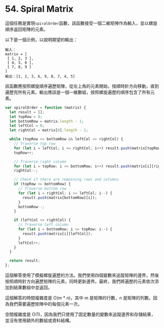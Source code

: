 # 54. Spiral Matrix

這個任務是實現`spiralOrder`函數，該函數接受一個二維矩陣作為輸入，並以螺旋順序返回矩陣的元素。

以下是一個示例，以說明期望的輸出：

```
輸入：
matrix = [
 [ 1, 2, 3 ],
 [ 4, 5, 6 ],
 [ 7, 8, 9 ]
]
輸出：[1, 2, 3, 6, 9, 8, 7, 4, 5]
```

該函數應按照螺旋順序遍歷矩陣，從左上角的元素開始，按順時針方向移動，直到遍歷完所有元素。輸出應該是一個一維數組，按照螺旋遍歷的順序包含了所有元素。

```javascript
var spiralOrder = function (matrix) {
  let result = [];
  let topRow = 0;
  let bottomRow = matrix.length - 1;
  let leftCol = 0;
  let rightCol = matrix[0].length - 1;

  while (topRow <= bottomRow && leftCol <= rightCol) {
    // Traverse top row
    for (let i = leftCol; i <= rightCol; i++) result.push(matrix[topRow][i]);
    topRow++;

    // Traverse right column
    for (let i = topRow; i <= bottomRow; i++) result.push(matrix[i][rightCol]);
    rightCol--;

    // Check if there are remaining rows and columns
    if (topRow <= bottomRow) {
      // Traverse bottom row
      for (let i = rightCol; i >= leftCol; i--) {
        result.push(matrix[bottomRow][i]);
      }
      bottomRow--;
    }

    if (leftCol <= rightCol) {
      // Traverse left column
      for (let i = bottomRow; i >= topRow; i--) {
        result.push(matrix[i][leftCol]);
      }
      leftCol++;
    }
  }

  return result;
};
```

這個解答使用了模擬螺旋遍歷的方法。我們使用四個變數來追蹤矩陣的邊界，然後按照順時針方向遍歷矩陣的元素，同時更新邊界。最終，我們將遍歷的元素依次添加到結果數組中並返回。

這個解答的時間複雜度是 O(m \* n)，其中 m 是矩陣的行數，n 是矩陣的列數。因為我們需要遍歷矩陣中的每個元素一次。

空間複雜度是 O(1)，因為我們只使用了固定數量的變數來追蹤邊界和存儲結果，並沒有使用額外的數組或資料結構。

